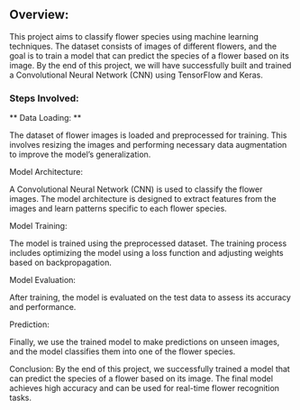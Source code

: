 ## Overview:
This project aims to classify flower species using machine learning techniques. The dataset consists of images of different flowers, and the goal is to train a model that can predict the species of a flower based on its image. By the end of this project, we will have successfully built and trained a Convolutional Neural Network (CNN) using TensorFlow and Keras.

### Steps Involved:
** Data Loading: **

The dataset of flower images is loaded and preprocessed for training. This involves resizing the images and performing necessary data augmentation to improve the model’s generalization.

Model Architecture:

A Convolutional Neural Network (CNN) is used to classify the flower images. The model architecture is designed to extract features from the images and learn patterns specific to each flower species.

Model Training:

The model is trained using the preprocessed dataset. The training process includes optimizing the model using a loss function and adjusting weights based on backpropagation.

Model Evaluation:

After training, the model is evaluated on the test data to assess its accuracy and performance.

Prediction:

Finally, we use the trained model to make predictions on unseen images, and the model classifies them into one of the flower species.

Conclusion:
By the end of this project, we successfully trained a model that can predict the species of a flower based on its image. The final model achieves high accuracy and can be used for real-time flower recognition tasks.
